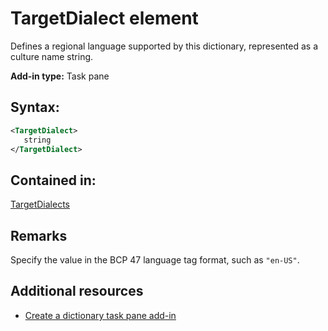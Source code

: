 
# TargetDialect element
 Defines a regional language supported by this dictionary, represented as a culture name string.

 **Add-in type:** Task pane


## Syntax:


```XML
<TargetDialect>
   string 
</TargetDialect>
```


## Contained in:

[TargetDialects](/reference/manifest/targetdialects.md)


## Remarks

Specify the value in the BCP 47 language tag format, such as  `"en-US"`.


## Additional resources



- [Create a dictionary task pane add-in](../../docs/word/dictionary-task-pane-add-ins.md)
    
